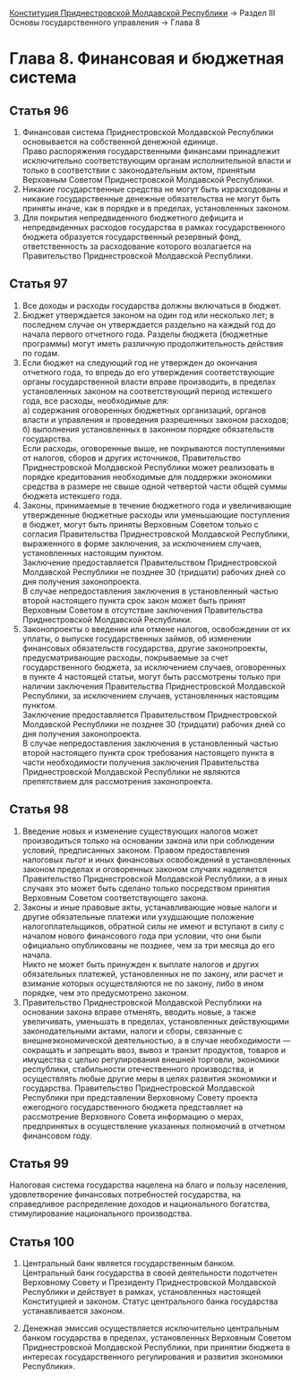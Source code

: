 [Конституция Приднестровской Молдавской Республики](README.md) → Раздел III Основы государственного управления → Глава 8

# Глава 8. Финансовая и бюджетная система

## <a name="article-96"></a> Статья 96

1. Финансовая система Приднестровской Молдавской Республики основывается на собственной денежной единице.<br/>Право распоряжения государственными финансами принадлежит исключительно соответствующим органам исполнительной власти и только в соответствии с законодательным актом, принятым Верховным Советом Приднестровской Молдавской Республики.
2. Никакие государственные средства не могут быть израсходованы и никакие государственные денежные обязательства не могут быть приняты иначе, как в порядке и в пределах, установленных законом.
3. Для покрытия непредвиденного бюджетного дефицита и непредвиденных расходов государства в рамках государственного бюджета образуется государственный резервный фонд, ответственность за расходование которого возлагается на Правительство Приднестровской Молдавской Республики.

## <a name="article-97"></a> Статья 97

1. Все доходы и расходы государства должны включаться в бюджет.
2. Бюджет утверждается законом на один год или несколько лет; в последнем случае он утверждается раздельно на каждый год до начала первого отчетного года. Разделы бюджета (бюджетные программы) могут иметь различную продолжительность действия по годам.
3. Если бюджет на следующий год не утвержден до окончания отчетного года, то впредь до его утверждения соответствующие органы государственной власти вправе производить, в пределах установленных законом на соответствующий период истекшего года, все расходы, необходимые для:<br>а) содержания оговоренных бюджетных организаций, органов власти и управления и проведения разрешенных законом расходов;<br/>б) выполнения установленных в законном порядке обязательств государства.<br/>Если расходы, оговоренные выше, не покрываются поступлениями от налогов, сборов и других источников, Правительство Приднестровской Молдавской Республики может реализовать в порядке кредитования необходимые для поддержки экономики средства в размере не свыше одной четвертой части общей суммы бюджета истекшего года.
4. Законы, принимаемые в течение бюджетного года и увеличивающие утвержденные бюджетные расходы или уменьшающие поступления в бюджет, могут быть приняты Верховным Советом только с согласия Правительства Приднестровской Молдавской Республики, выраженного в форме заключения, за исключением случаев, установленных настоящим пунктом.<br/>Заключение предоставляется Правительством Приднестровской Молдавской Республики не позднее 30 (тридцати) рабочих дней со дня получения законопроекта.<br/>В случае непредоставления заключения в установленный частью второй настоящего пункта срок закон может быть принят Верховным Советом в отсутствие заключения Правительства Приднестровской Молдавской Республики.
5. Законопроекты о введении или отмене налогов, освобождении от их уплаты, о выпуске государственных займов, об изменении финансовых обязательств государства, другие законопроекты, предусматривающие расходы, покрываемые за счет государственного бюджета, за исключением случаев, оговоренных в пункте 4 настоящей статьи, могут быть рассмотрены только при наличии заключения Правительства Приднестровской Молдавской Республики, за исключением случаев, установленных настоящим пунктом.<br/>Заключение предоставляется Правительством Приднестровской Молдавской Республики не позднее 30 (тридцати) рабочих дней со дня получения законопроекта.<br/>В случае непредоставления заключения в установленный частью второй настоящего пункта срок требования настоящего пункта в части необходимости получения заключения Правительства Приднестровской Молдавской Республики не являются препятствием для рассмотрения законопроекта.

## <a name="article-98"></a> Статья 98

1. Введение новых и изменение существующих налогов может производиться только на основании закона или при соблюдении условий, предписанных законом.
Правом предоставления налоговых льгот и иных финансовых освобождений в установленных законом пределах и оговоренных законом случаях наделяется Правительство Приднестровской Молдавской Республики, а в иных случаях это может быть сделано только посредством принятия Верховным Советом соответствующего закона.
2. Законы и иные правовые акты, устанавливающие новые налоги и другие обязательные платежи или ухудшающие положение налогоплательщиков, обратной силы не имеют и вступают в силу с началом нового финансового года при условии, что они были официально опубликованы не позднее, чем за три месяца до его начала.<br/>Никто не может быть принужден к выплате налогов и других обязательных платежей, установленных не по закону, или расчет и взимание которых осуществляются не по закону, либо в ином порядке, чем это предусмотрено законом.
3. Правительство Приднестровской Молдавской Республики на основании закона вправе отменять, вводить новые, а также увеличивать, уменьшать в пределах, установленных действующими законодательными актами, налоги и сборы, связанные с внешнеэкономической деятельностью, а в случае необходимости — сокращать и запрещать ввоз, вывоз и транзит продуктов, товаров и имущества с целью регулирования внешней торговли, экономики республики, стабильности отечественного производства, и осуществлять любые другие меры в целях развития экономики и государства. Правительство Приднестровской Молдавской Республики при представлении Верховному Совету проекта ежегодного государственного бюджета представляет на рассмотрение Верховного Совета информацию о мерах, предпринятых в осуществление указанных полномочий в отчетном финансовом году.

## <a name="article-99"></a> Статья 99

Налоговая система государства нацелена на благо и пользу населения, удовлетворение финансовых потребностей государства, на справедливое распределение доходов и национального богатства, стимулирование национального производства.

## <a name="article-100"></a> Статья 100

1. Центральный банк является государственным банком.<br/>Центральный банк государства в своей деятельности подотчетен Верховному Совету и Президенту Приднестровской Молдавской Республики и действует в рамках, установленных настоящей Конституцией и законом. Статус центрального банка государства устанавливается законом.

2. Денежная эмиссия осуществляется исключительно центральным банком государства в пределах, установленных Верховным Советом Приднестровской Молдавской Республики, при принятии бюджета в интересах государственного регулирования и развития экономики Республики».